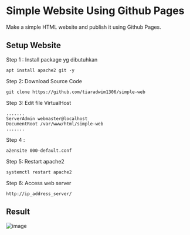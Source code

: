 # Simple Website Using Github Pages
Make a simple HTML website and publish it using Github Pages.  

## Setup Website
Step 1 : Install package yg dibutuhkan

    apt install apache2 git -y
    
Step 2: Download Source Code

    git clone https://github.com/tiaradwim1306/simple-web

Step 3: Edit file VirtualHost

    .......
    ServerAdmin webmaster@localhost
    DocumentRoot /var/www/html/simple-web
    .......

Step 4 : 

    a2ensite 000-default.conf
    
Step 5: Restart apache2 

    systemctl restart apache2

Step 6: Access web server

    http://ip_address_server/  

## Result
![image](https://github.com/tiaradwim1306/simple-web/assets/120786669/a12cf73a-0836-4e01-9e7e-d14551cbe4aa)

